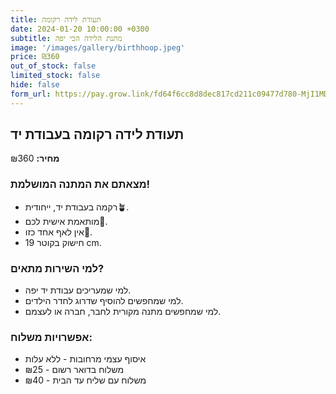 ```yaml
---
title: תעודת לידה רקומה
date: 2024-01-20 10:00:00 +0300
subtitle: מתנת הלידה הכי יפה
image: '/images/gallery/birthhoop.jpeg'
price: ₪360
out_of_stock: false
limited_stock: false
hide: false
form_url: https://pay.grow.link/fd64f6cc8d8dec817cd211c09477d780-MjI1MDc0Mw
---
```


## תעודת לידה רקומה בעבודת יד

**מחיר:** ₪360

### מצאתם את המתנה המושלמת!

- רקמה בעבודת יד, ייחודית🪴.
- מותאמת אישית לכם🎩.
- אין לאף אחד כזו💫.
- חישוק בקוטר 19 cm.

### למי השירות מתאים?

- למי שמעריכים עבודת יד יפה.
- למי שמחפשים להוסיף שדרוג לחדר הילדים.
- למי שמחפשים מתנה מקורית לחבר, חברה או לעצמם.

### אפשרויות משלוח:

- איסוף עצמי מרחובות - ללא עלות
- משלוח בדואר רשום - ₪25
- משלוח עם שליח עד הבית - ₪40 

